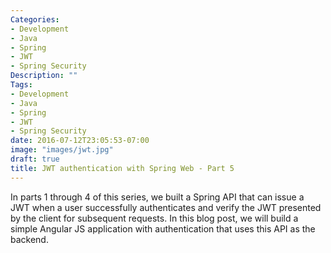 ```yaml
---
Categories:
- Development
- Java
- Spring
- JWT
- Spring Security
Description: ""
Tags:
- Development
- Java
- Spring
- JWT
- Spring Security
date: 2016-07-12T23:05:53-07:00
image: "images/jwt.jpg"
draft: true
title: JWT authentication with Spring Web - Part 5
---
```

In parts 1 through 4 of this series, we built a Spring API that can issue a JWT when a user successfully authenticates and verify the JWT presented by the client for subsequent requests. In this blog post, we will build a simple Angular JS application with authentication that uses this API as the backend.
<!--more-->
